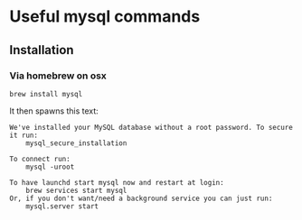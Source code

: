 # Useful mysql commands

## Installation

### Via homebrew on osx

    brew install mysql

It then spawns this text:

    We've installed your MySQL database without a root password. To secure it run:
        mysql_secure_installation

    To connect run:
        mysql -uroot

    To have launchd start mysql now and restart at login:
        brew services start mysql
    Or, if you don't want/need a background service you can just run:
        mysql.server start
